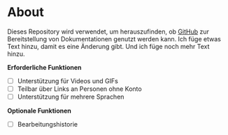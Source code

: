 # About

Dieses Repository wird verwendet, um herauszufinden, ob [GitHub](https://github.com) zur Bereitstellung von Dokumentationen genutzt werden kann. Ich füge etwas Text hinzu, damit es eine Änderung gibt. Und ich füge noch mehr Text hinzu.

**Erforderliche Funktionen**

- [ ] Unterstützung für Videos und GIFs
- [ ] Teilbar über Links an Personen ohne Konto
- [ ] Unterstützung für mehrere Sprachen

**Optionale Funktionen**

- [ ] Bearbeitungshistorie